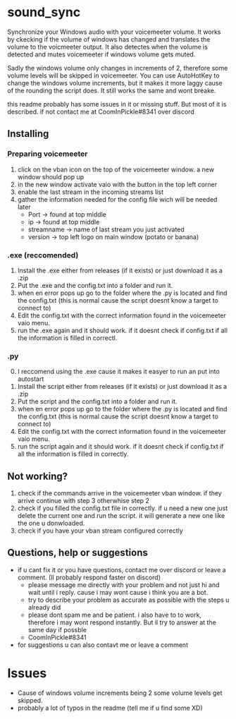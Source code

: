 # sound_sync
Synchronize your Windows audio with your voicemeeter volume.
It works by ckecking if the volume of windows has changed and 
translates the volume to the voicmeeter output.
It also detectes when the volume is detected and mutes voicemeeter if windows
volume gets muted.

Sadly the windows volume only changes in increments of 2, therefore
some volume levels will be skipped in voicemeeter. You can use AutoHotKey
to change the windows volume increments, but it makes it more laggy cause
of the rounding the script does. It still works the same and wont breake.

this readme probably has some issues in it or missing stuff. But most of it is described.
if not  contact me at CoomInPickle#8341 over discord

## Installing
### Preparing voicemeeter
1. click on the vban icon on the top of the voicemeeter window. a new window should pop up
2. in the new window activate vaio with the button in the top left corner
3. enable the last stream in the incoming streams list
4. gather the information needed for the config file wich will be needed later
   - Port       -> found at top middle
   - ip         -> found at top middle
   - streamname -> name of last stream you just activated
   - version    -> top left logo on main window (potato or banana) 
 
### .exe (reccomended)
1. Install the .exe either from releases (if it exists) or just download it as a .zip
2. Put the .exe and the config.txt into a folder and run it.
3. when en error pops up go to the folder where the .py is located and find the config.txt
   (this is normal cause the script doesnt know a target to connect to)
4. Edit the config.txt with the correct information found in the voicemeeter vaio menu.
5. run the .exe again and it should work. if it doesnt check if config.txt if all the information is filled in correctl.

### .py
0. I reccomend using the .exe cause it makes it easyer to run an put into autostart
1. Install the script either from releases (if it exists) or just download it as a .zip
2. Put the script and the config.txt into a folder and run it.
3. when en error pops up go to the folder where the .py is located and find the config.txt
   (this is normal cause the script doesnt know a target to connect to)
5. Edit the config.txt with the correct information found in the voicemeeter vaio menu.
6. run the script again and it should work. if it doesnt check if config.txt if all the information is filled in correctly.

## Not working?
1. check if the commands arrive in the voicemeeter vban window. if they arrive continue with step 3 otherwhise step 2
2. check if you filled the config.txt file in correctly. if u need a new one just delete the current one and run the script.
   it will generate a new one like the one u donwloaded.
3. check if you have your vban stream configured correctly


## Questions, help or suggestions
- if u cant fix it or you have questions, contact me over discord or leave a comment. (Il probably respond faster on discord)
  - please message me directly with your problem and not just hi and wait until i reply. cause i may wont cause i think you are a bot.
  - try to describe your problem as accurate as possible with the steps u already did
  - please dont spam me and be patient. i also have to to work, therefore i may wont respond instantly. But il try to answer at the same day if possble
  - CoomInPickle#8341
- for suggestions u can also contavt me or leave a comment

# Issues
- Cause of windows volume increments being 2 some volume levels get skipped.
- probably a lot of typos in the readme (tell me if u find some XD)
